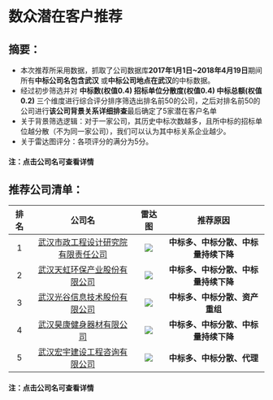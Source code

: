 # 数众潜在客户推荐


## 摘要：
* 本次推荐所采用数据，抓取了公司数据库**2017年1月1日~2018年4月19日**期间所有**中标公司名包含武汉** 或**中标公司地点在武汉**的中标数据。
* 经过初步筛选并对 **中标数(权值0.4)  招标单位分散度(权值0.4)  中标总额(权值0.2)** 三个维度进行综合评分排序筛选出排名前50的公司，之后对排名前50的公司进行**该公司背景关系详细排查**最后确定了5家潜在客户名单
* 关于背景筛选逻辑：对于一家公司，其历史中标次数越多，且所中标的招标单位越分散（不为同一家公司），我们可以认为其中标关系企业越少。
* 关于雷达图评分：各项评分的满分为5分。

#### 注：点击公司名可查看详情
## 推荐公司清单：
|排名|公司名|雷达图|推荐原因|
|:-:|:-:|:-:|:-:|
|1|[武汉市政工程设计研究院有限责任公司](https://github.com/miracle127/ShuZhongReport/blob/master/shuzhong%20package/com_1.md)|![][com_1]|**中标多、中标分散、中标量持续下降**|
|2|[武汉天虹环保产业股份有限公司](https://github.com/miracle127/ShuZhongReport/blob/master/shuzhong%20package/com_2.md)|![][com_2]|**中标多、中标分散、中标量持续下降**|
|3|[武汉光谷信息技术股份有限公司](https://github.com/miracle127/ShuZhongReport/blob/master/shuzhong%20package/com_3.md)|![][com_3]|**中标多、中标分散、资产重组**|
|4|[武汉昊康健身器材有限公司](https://github.com/miracle127/ShuZhongReport/blob/master/shuzhong%20package/com_4.md)|![][com_4]|**中标多、中标分散、中标量持续下降**|
|5|[武汉宏宇建设工程咨询有限公司](https://github.com/miracle127/ShuZhongReport/blob/master/shuzhong%20package/com_5.md)|![][com_5]|**中标多、中标分散、代理**|

#### 注：点击公司名可查看详情

[com_1]:https://github.com/miracle127/ShuZhongReport/blob/master/picture/shuzhong/com_1.png
[com_2]:https://github.com/miracle127/ShuZhongReport/blob/master/picture/shuzhong/com_2.png
[com_3]:https://github.com/miracle127/ShuZhongReport/blob/master/picture/shuzhong/com_3.png
[com_4]:https://github.com/miracle127/ShuZhongReport/blob/master/picture/shuzhong/com_4.png
[com_5]:https://github.com/miracle127/ShuZhongReport/blob/master/picture/shuzhong/com_5.png
